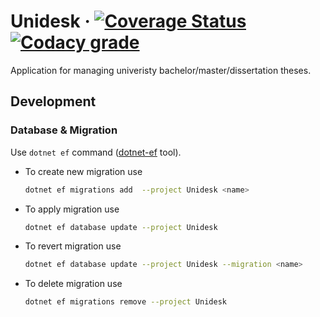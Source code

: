 # Unidesk &middot; [![Coverage Status](https://img.shields.io/coveralls/github/fm-tul/unidesk?logo=coveralls&style=flat-square)](https://coveralls.io/github/fm-tul/unidesk?branch=master) [![Codacy grade](https://img.shields.io/codacy/grade/38c0567216c84e70bf390bb80a1837aa?logo=codacy&style=flat-square)](https://www.codacy.com/gh/fm-tul/unidesk/dashboard?utm_source=github.com&utm_medium=referral&utm_content=fm-tul/unidesk&utm_campaign=Badge_Grade)



Application for managing univeristy bachelor/master/dissertation theses.

## Development

### Database & Migration

Use `dotnet ef` command ([dotnet-ef](https://docs.microsoft.com/en-us/ef/core/cli/dotnet) tool).

- To create new migration use

  ```bash
  dotnet ef migrations add  --project Unidesk <name>
  ```

- To apply migration use

  ```bash
  dotnet ef database update --project Unidesk
  ```

- To revert migration use

  ```bash
  dotnet ef database update --project Unidesk --migration <name>
  ```

- To delete migration use
  ```bash
  dotnet ef migrations remove --project Unidesk
  ```

